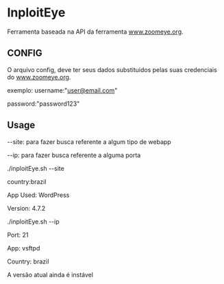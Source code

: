 # InploitEye

Ferramenta baseada na API da ferramenta www.zoomeye.org.

## CONFIG
O arquivo config, deve ter seus dados substituidos pelas suas credenciais do www.zoomeye.org.

exemplo:
username:"user@email.com"

password:"password123"

## Usage
--site: para fazer busca referente a algum tipo de webapp

--ip: para fazer busca referente a alguma porta

./inploitEye.sh --site

country:brazil

App Used: WordPress

Version: 4.7.2

./inploitEye.sh --ip

Port: 21

App: vsftpd

Country: brazil



A versão atual ainda é instável
